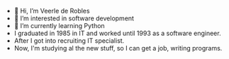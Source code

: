 - 👋 Hi, I’m Veerle de Robles
- 👀 I’m interested in software development
- 🌱 I’m currently learning Python
- I graduated in 1985 in IT and worked until 1993 as a software engineer.
- After I got into recruiting IT specialist.
- Now, I'm studying al the new stuff, so I can get a job, writing programs.


<!---
VdeRobles/VdeRobles is a ✨ special ✨ repository because its `README.md` (this file) appears on your GitHub profile.
You can click the Preview link to take a look at your changes.
--->
